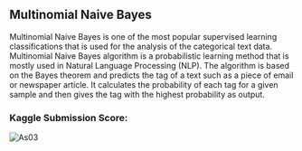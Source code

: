 ## Multinomial Naive Bayes 

Multinomial Naive Bayes is one of the most popular supervised learning classifications that is used for the analysis of the categorical text data. Multinomial Naive Bayes algorithm is a probabilistic learning method that is mostly used in Natural Language Processing (NLP). The algorithm is based on the Bayes theorem and predicts the tag of a text such as a piece of email or newspaper article. It calculates the probability of each tag for a given sample and then gives the tag with the highest probability as output.

### Kaggle Submission Score:

![As03](https://user-images.githubusercontent.com/61589430/126218150-1ba26635-f1e8-4c6a-89cb-733bb241a5ae.png)
